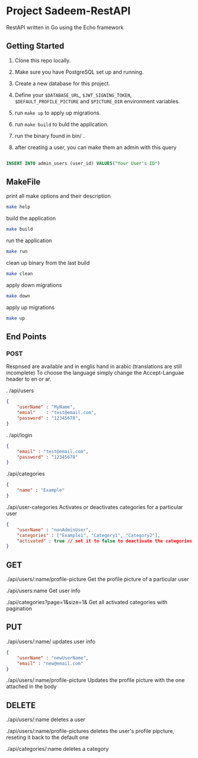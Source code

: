 
# Project Sadeem-RestAPI

RestAPI written in Go using the Echo framework

## Getting Started

1. Clone this repo locally.

2. Make sure you have PostgreSQL set up and running.

3. Create a new database for this project.

4. Define your `$DATABASE_URL`, `$JWT_SIGNING_TOKEN`, `$DEFAULT_PROFILE_PICTURE` and `$PICTURE_DIR` environment variables.

5. run `make up` to apply up migrations.

5. run `make build` to buld the application.

6. run the binary found in bin/ .

7. after creating a user, you can make them an admin with this query

```sql

INSERT INTO admin_users (user_id) VALUES("Your User's ID")

```

## MakeFile

print all make options and their description
```bash
make help
```

build the application
```bash
make build
```

run the application
```bash
make run
```

clean up binary from the last build
```bash
make clean
```
	
apply down migrations
```bash
make down
```
apply up migrations
```bash
make up
```

## End Points

### POST

Respnsed are available and in englis hand in arabic (translations are still incomplete)
To choose the language simply change the Accept-Languae header to en or ar.

. /api/users
```json
{
    "userName" : "MyName",
    "emial"    : "test@email.com",
    "password" : "12345678",
}
```

. /api/login

``` json
{
    "email" : "test@email.com",
    "password" : "12345678"
}

```

./api/categories

```json
{
    "name" : "Example"
}

```
./api/user-categories  Activates or deactivates categories for a particular user

```json
{
    "userName" : "nonAdminUser",
    "categories" : ["Example1", "Category1", "Category2"],
    "activated" : true // set it to false to deactivate the categories
}
```

## GET

./api/users/:name/profile-picture  Get the profile picture of a particular user

./api/users:name  Get user info 

./api/categories?page=1&size=1&  Get all activated categories with pagination


## PUT

./api/users/:name/  updates user info
```json
{
    "userName" : "newUserName",
    "email" : "new@email.com"
}
```
./api/users/:name/profile-picture  Updates the profile picture with the one attached in the body

## DELETE

./api/users/:name  deletes a user

./api/users/:name/profile-pictures deletes the user's profile pipcture, reseting it back to the default one

./api/categories/:name deletes a category
